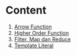 # Content

1. [Arrow Function](./git-terminology.md)
2. [Higher Order Function](./higher-order-function.md)
3. [Filter, Map dan Reduce](./filter-map-reduce.md)
4. [Template Literal](./template-literal.md)